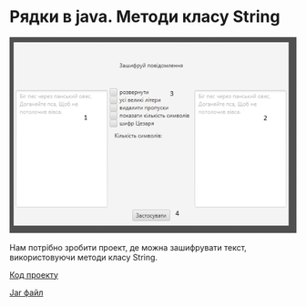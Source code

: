# Рядки в java. Методи класу String

![Скріншот](/images/chapter14.png)

Нам потрібно зробити проект, де можна зашифрувати текст, використовуючи методи класу String.

[Код проекту](https://github.com/atmp-if/javafx/tree/project/Code)

[Jar файл](https://github.com/atmp-if/javafx/releases/latest/download/Code.jar)
